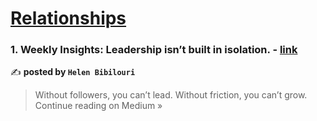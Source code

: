 
<h1><a href=https://medium.com/tag/relationships/recommended target="_blank" rel="noopener noreferrer">Relationships</a></h1>
<h3>1. Weekly Insights: Leadership isn’t built in isolation. - <a href="https://medium.com/@helen.bibilouri/weekly-insights-leadership-isnt-built-in-isolation-2f546819e4cd?source=rss------relationships-5" target="_blank" rel="noopener noreferrer">link</a></h3>

✍️ **posted by `Helen Bibilouri`**

<blockquote>Without followers, you can’t lead. Without friction, you can’t grow.
Continue reading on Medium »</blockquote>

